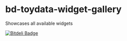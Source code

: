 bd-toydata-widget-gallery
=========================

Showcases all available widgets

[![Bitdeli Badge](https://d38jwvt3lv6c1n.cloudfront.net/tuulos/bd-toydata-widget-gallery/trend.png)](https://bitdeli.com/free "Bitdeli Badge")

